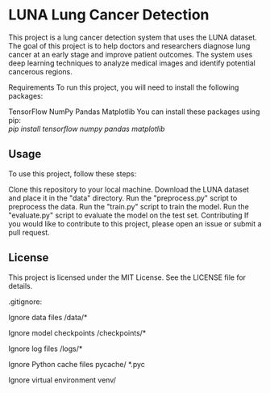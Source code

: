 # LUNA Lung Cancer Detection

This project is a lung cancer detection system that uses the LUNA dataset. The goal of this project is to help doctors and researchers diagnose lung cancer at an early stage and improve patient outcomes. The system uses deep learning techniques to analyze medical images and identify potential cancerous regions.

Requirements
To run this project, you will need to install the following packages:

TensorFlow
NumPy
Pandas
Matplotlib
You can install these packages using pip:<br>
<i>pip install tensorflow numpy pandas matplotlib</i>


## Usage  <br>
To use this project, follow these steps:

Clone this repository to your local machine.
Download the LUNA dataset and place it in the "data" directory.
Run the "preprocess.py" script to preprocess the data.
Run the "train.py" script to train the model.
Run the "evaluate.py" script to evaluate the model on the test set.
Contributing
If you would like to contribute to this project, please open an issue or submit a pull request.

## License
This project is licensed under the MIT License. See the LICENSE file for details.

.gitignore:

Ignore data files
/data/*

Ignore model checkpoints
/checkpoints/*

Ignore log files
/logs/*

Ignore Python cache files
pycache/
*.pyc

Ignore virtual environment
venv/

